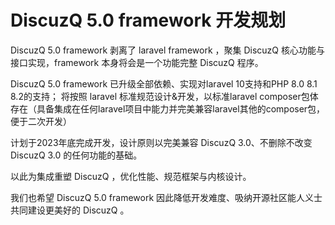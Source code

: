 # DiscuzQ 5.0 framework 开发规划
DiscuzQ 5.0 framework 剥离了 laravel framework ，聚集 DiscuzQ 核心功能与接口实现，framework 本身将会是一个功能完整 DiscuzQ 程序。

DiscuzQ 5.0 framework 已升级全部依赖、实现对laravel 10支持和PHP 8.0 8.1 8.2的支持；
将按照 laravel 标准规范设计&开发，以标准laravel composer包体存在（具备集成在任何laravel项目中能力并完美兼容laravel其他的composer包，便于二次开发）

计划于2023年底完成开发，设计原则以完美兼容 DiscuzQ 3.0、不删除不改变 DiscuzQ 3.0 的任何功能的基础。

以此为集成重塑 DiscuzQ ，优化性能、规范框架与内核设计。

我们也希望 DiscuzQ 5.0 framework 因此降低开发难度、吸纳开源社区能人义士共同建设更美好的 DiscuzQ 。
